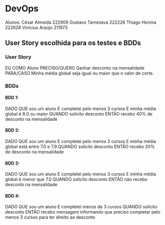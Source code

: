 # DevOps

Alunos:
César Almeida 222909 
Gustavo Tamezava 222226
Thiago Honma 222628
Vinícius Araújo 211973

## User Story escolhida para os testes e BDDs

### User Story
EU COMO Aluno
PRECISO/QUERO Ganhar desconto na mensalidade 
PARA/CASO Minha média global seja igual ou maior que o valor de corte.

### BDDs
#### BDD 1:
DADO QUE sou um aluno
E completei pelo menos 3 cursos
E minha média global é 8.0 ou maior
QUANDO solicito desconto
ENTÃO recebo 40% de desconto na mensalidade

#### BDD 2:
DADO QUE sou um aluno
E completei pelo menos 3 cursos
E minha média global está entre 7.0 e 7.9
QUANDO solicito desconto
ENTÃO recebo 20% de desconto na mensalidade

#### BDD 3:
DADO QUE sou um aluno
E completei pelo menos 3 cursos
E minha média global é menor que 7.0
QUANDO solicito desconto
ENTÃO não recebo desconto na mensalidade

#### BDD 4: 
DADO QUE sou um aluno
E completei menos de 3 cursos
QUANDO solicito desconto
ENTÃO recebo mensagem informando que preciso completar pelo menos 3 cursos para ter direito ao desconto
